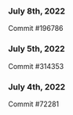### July 8th, 2022

Commit #196786

### July 5th, 2022

Commit #314353


### July 4th, 2022

Commit #72281
